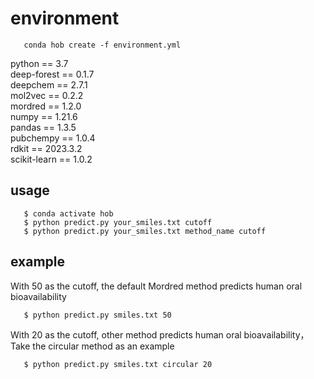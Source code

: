 # environment
```
   conda hob create -f environment.yml
```
python == 3.7
<br />deep-forest == 0.1.7
<br />deepchem == 2.7.1
<br />mol2vec == 0.2.2
<br />mordred == 1.2.0
<br />numpy == 1.21.6
<br />pandas == 1.3.5
<br />pubchempy == 1.0.4
<br />rdkit == 2023.3.2
<br />scikit-learn == 1.0.2

## usage

```
   $ conda activate hob
   $ python predict.py your_smiles.txt cutoff
   $ python predict.py your_smiles.txt method_name cutoff
```
## example
   With 50 as the cutoff, the default Mordred method predicts human oral bioavailability
```
   $ python predict.py smiles.txt 50
```
   With 20 as the cutoff, other method predicts human oral bioavailability，Take the circular method as an example
```
   $ python predict.py smiles.txt circular 20
```
